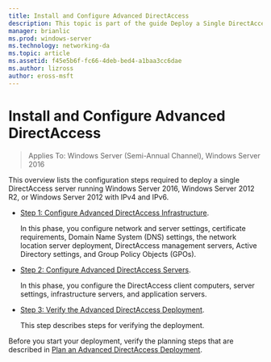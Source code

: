 ```yaml
---
title: Install and Configure Advanced DirectAccess
description: This topic is part of the guide Deploy a Single DirectAccess Server with Advanced Settings for Windows Server 2016
manager: brianlic
ms.prod: windows-server
ms.technology: networking-da
ms.topic: article
ms.assetid: f45e5b6f-fc66-4deb-bed4-a1baa3cc6dae
ms.author: lizross
author: eross-msft
---
```

# Install and Configure Advanced DirectAccess

>Applies To: Windows Server (Semi-Annual Channel), Windows Server 2016

This overview lists the configuration steps required to deploy a single DirectAccess server running  Windows Server 2016, Windows Server 2012 R2, or Windows Server 2012 with IPv4 and IPv6.  
  
-   [Step 1: Configure Advanced DirectAccess Infrastructure](da-adv-configure-s1-infrastructure.md).  
  
    In this phase, you configure network and server settings, certificate requirements, Domain Name System (DNS) settings, the network location server deployment, DirectAccess management servers, Active Directory settings, and Group Policy Objects (GPOs).  
  
-   [Step 2: Configure Advanced DirectAccess Servers](da-adv-configure-s2-servers.md).  
  
    In this phase, you configure the DirectAccess client computers, server settings, infrastructure servers, and application servers.  
  
-   [Step 3: Verify the Advanced DirectAccess Deployment](da-adv-configure-s3-verify.md).  
  
    This step describes steps for verifying the deployment.  
  
Before you start your deployment, verify the planning steps that are described in [Plan an Advanced DirectAccess Deployment](Plan-an-Advanced-DirectAccess-Deployment.md).  
  


